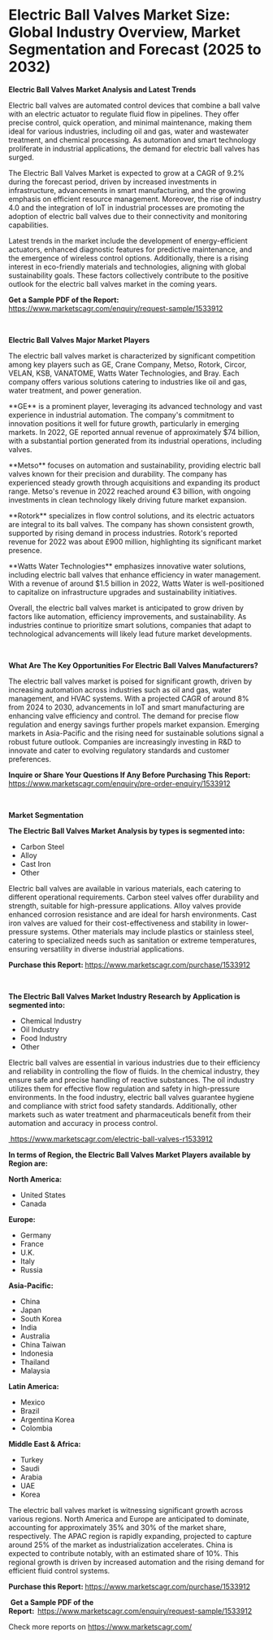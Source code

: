 <p><h1>Electric Ball Valves Market Size: Global Industry Overview, Market Segmentation and Forecast (2025 to 2032)</h1></p><p><strong>Electric Ball Valves Market Analysis and Latest Trends</strong></p>
<p><p>Electric ball valves are automated control devices that combine a ball valve with an electric actuator to regulate fluid flow in pipelines. They offer precise control, quick operation, and minimal maintenance, making them ideal for various industries, including oil and gas, water and wastewater treatment, and chemical processing. As automation and smart technology proliferate in industrial applications, the demand for electric ball valves has surged.</p><p>The Electric Ball Valves Market is expected to grow at a CAGR of 9.2% during the forecast period, driven by increased investments in infrastructure, advancements in smart manufacturing, and the growing emphasis on efficient resource management. Moreover, the rise of industry 4.0 and the integration of IoT in industrial processes are promoting the adoption of electric ball valves due to their connectivity and monitoring capabilities.</p><p>Latest trends in the market include the development of energy-efficient actuators, enhanced diagnostic features for predictive maintenance, and the emergence of wireless control options. Additionally, there is a rising interest in eco-friendly materials and technologies, aligning with global sustainability goals. These factors collectively contribute to the positive outlook for the electric ball valves market in the coming years.</p></p>
<p><strong>Get a Sample PDF of the Report:&nbsp;</strong> <a href="https://www.marketscagr.com/enquiry/request-sample/1533912?utm_campaign=3127&utm_medium=2&utm_source=Github&utm_content=ia&utm_term=08042025&utm_id=electric-ball-valves">https://www.marketscagr.com/enquiry/request-sample/1533912</a></p>
<p>&nbsp;</p>
<p><strong>Electric Ball Valves Major Market Players</strong></p>
<p><p>The electric ball valves market is characterized by significant competition among key players such as GE, Crane Company, Metso, Rotork, Circor, VELAN, KSB, VANATOME, Watts Water Technologies, and Bray. Each company offers various solutions catering to industries like oil and gas, water treatment, and power generation.</p><p>**GE** is a prominent player, leveraging its advanced technology and vast experience in industrial automation. The company's commitment to innovation positions it well for future growth, particularly in emerging markets. In 2022, GE reported annual revenue of approximately $74 billion, with a substantial portion generated from its industrial operations, including valves.</p><p>**Metso** focuses on automation and sustainability, providing electric ball valves known for their precision and durability. The company has experienced steady growth through acquisitions and expanding its product range. Metso's revenue in 2022 reached around €3 billion, with ongoing investments in clean technology likely driving future market expansion.</p><p>**Rotork** specializes in flow control solutions, and its electric actuators are integral to its ball valves. The company has shown consistent growth, supported by rising demand in process industries. Rotork's reported revenue for 2022 was about £900 million, highlighting its significant market presence.</p><p>**Watts Water Technologies** emphasizes innovative water solutions, including electric ball valves that enhance efficiency in water management. With a revenue of around $1.5 billion in 2022, Watts Water is well-positioned to capitalize on infrastructure upgrades and sustainability initiatives.</p><p>Overall, the electric ball valves market is anticipated to grow driven by factors like automation, efficiency improvements, and sustainability. As industries continue to prioritize smart solutions, companies that adapt to technological advancements will likely lead future market developments.</p></p>
<p>&nbsp;</p>
<p><strong>What Are The Key Opportunities For Electric Ball Valves Manufacturers?</strong></p>
<p><p>The electric ball valves market is poised for significant growth, driven by increasing automation across industries such as oil and gas, water management, and HVAC systems. With a projected CAGR of around 8% from 2024 to 2030, advancements in IoT and smart manufacturing are enhancing valve efficiency and control. The demand for precise flow regulation and energy savings further propels market expansion. Emerging markets in Asia-Pacific and the rising need for sustainable solutions signal a robust future outlook. Companies are increasingly investing in R&D to innovate and cater to evolving regulatory standards and customer preferences.</p></p>
<p><strong>Inquire or Share Your Questions If Any Before Purchasing This Report:</strong> <a href="https://www.marketscagr.com/enquiry/pre-order-enquiry/1533912?utm_campaign=3127&utm_medium=2&utm_source=Github&utm_content=ia&utm_term=08042025&utm_id=electric-ball-valves">https://www.marketscagr.com/enquiry/pre-order-enquiry/1533912</a></p>
<p>&nbsp;</p>
<p><strong>Market Segmentation</strong></p>
<p><strong>The Electric Ball Valves Market Analysis by types is segmented into:</strong></p>
<p><ul><li>Carbon Steel</li><li>Alloy</li><li>Cast Iron</li><li>Other</li></ul></p>
<p><p>Electric ball valves are available in various materials, each catering to different operational requirements. Carbon steel valves offer durability and strength, suitable for high-pressure applications. Alloy valves provide enhanced corrosion resistance and are ideal for harsh environments. Cast iron valves are valued for their cost-effectiveness and stability in lower-pressure systems. Other materials may include plastics or stainless steel, catering to specialized needs such as sanitation or extreme temperatures, ensuring versatility in diverse industrial applications.</p></p>
<p><strong>Purchase this Report:&nbsp;</strong><a href="https://www.marketscagr.com/purchase/1533912?utm_campaign=3127&utm_medium=2&utm_source=Github&utm_content=ia&utm_term=08042025&utm_id=electric-ball-valves">https://www.marketscagr.com/purchase/1533912</a></p>
<p>&nbsp;</p>
<p><strong>The Electric Ball Valves Market Industry Research by Application is segmented into:</strong></p>
<p><ul><li>Chemical Industry</li><li>Oil Industry</li><li>Food Industry</li><li>Other</li></ul></p>
<p><p>Electric ball valves are essential in various industries due to their efficiency and reliability in controlling the flow of fluids. In the chemical industry, they ensure safe and precise handling of reactive substances. The oil industry utilizes them for effective flow regulation and safety in high-pressure environments. In the food industry, electric ball valves guarantee hygiene and compliance with strict food safety standards. Additionally, other markets such as water treatment and pharmaceuticals benefit from their automation and accuracy in process control.</p></p>
<p><a href="https://www.marketscagr.com/electric-ball-valves-r1533912?utm_campaign=3127&utm_medium=2&utm_source=Github&utm_content=ia&utm_term=08042025&utm_id=electric-ball-valves">&nbsp;https://www.marketscagr.com/electric-ball-valves-r1533912</a></p>
<p><strong>In terms of Region, the Electric Ball Valves Market Players available by Region are:</strong></p>
<p>
    <p> <strong> North America: </strong>
        <ul>
            <li>United States</li>
            <li>Canada</li>
        </ul>
        </p> 
    <p> <strong> Europe: </strong>
        <ul>
            <li>Germany</li>
            <li>France</li>
            <li>U.K.</li>
            <li>Italy</li>
            <li>Russia</li>
        </ul>
        </p> 
    <p> <strong> Asia-Pacific: </strong>
        <ul>
            <li>China</li>
            <li>Japan</li>
            <li>South Korea</li>
            <li>India</li>
            <li>Australia</li>
            <li>China Taiwan</li>
            <li>Indonesia</li>
            <li>Thailand</li>
            <li>Malaysia</li>
        </ul>
        </p> 
    <p> <strong> Latin America: </strong>
        <ul>
            <li>Mexico</li>
            <li>Brazil</li>
            <li>Argentina Korea</li>
            <li>Colombia</li>
        </ul>
        </p> 
    <p> <strong> Middle East & Africa: </strong>
        <ul>
            <li>Turkey</li>
            <li>Saudi</li>
            <li>Arabia</li>
            <li>UAE</li>
            <li>Korea</li>
        </ul>
    </p>
    </p>
<p><p>The electric ball valves market is witnessing significant growth across various regions. North America and Europe are anticipated to dominate, accounting for approximately 35% and 30% of the market share, respectively. The APAC region is rapidly expanding, projected to capture around 25% of the market as industrialization accelerates. China is expected to contribute notably, with an estimated share of 10%. This regional growth is driven by increased automation and the rising demand for efficient fluid control systems.</p></p>
<p><strong>Purchase this Report: </strong><a href="https://www.marketscagr.com/purchase/1533912?utm_campaign=3127&utm_medium=2&utm_source=Github&utm_content=ia&utm_term=08042025&utm_id=electric-ball-valves">https://www.marketscagr.com/purchase/1533912</a></p>
<p>&nbsp;<strong>Get a Sample PDF of the Report:&nbsp;&nbsp;</strong><a href="https://www.marketscagr.com/enquiry/request-sample/1533912?utm_campaign=3127&utm_medium=2&utm_source=Github&utm_content=ia&utm_term=08042025&utm_id=electric-ball-valves">https://www.marketscagr.com/enquiry/request-sample/1533912</a></p>
<p><strong></strong></p>
<p>Check more reports on <a href="https://www.marketscagr.com/?utm_campaign=3127&utm_medium=2&utm_source=Github&utm_content=ia&utm_term=08042025&utm_id=electric-ball-valves">https://www.marketscagr.com/</a></p>